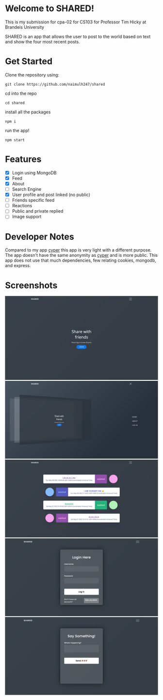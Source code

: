 # Welcome to SHARED!
This is my submission for cpa-02 for CS103 for Professor Tim Hicky at Brandeis University

SHARED is an app that allows the user to post to the world based on text and show the four most recent posts.


# Get Started

Clone the repository using:

    git clone https://github.com/naimulh247/shared
  cd into the repo
  

    cd shared
  install all the packages
  

    npm i

run the app!

    npm start
# Features
 - [x] Login using MongoDB
 - [x] Feed
 - [x] About
 - [ ] Search Engine
 - [x] User profile and post linked (no public)
 - [ ] Friends specific feed
 - [ ] Reactions
 - [ ] Public and private replied
 - [ ] Image support

# Developer Notes
Compared to my app [cyper](https://github.com/naimulh247/cyper/) this app is very light with a different purpose. The app doesn't have the same anonymity as [cyper](https://github.com/naimulh247/cyper/) and is more public. This app does not use that much dependencies, few relating cookies, mongodb, and express. 


# Screenshots
![image](https://github.com/naimulh247/shared/blob/master/screenshots/1.png)
![image](https://github.com/naimulh247/shared/blob/master/screenshots/2.png)
![image](https://github.com/naimulh247/shared/blob/master/screenshots/3.png)
![image](https://github.com/naimulh247/shared/blob/master/screenshots/4.png)
![image](https://github.com/naimulh247/shared/blob/master/screenshots/5.png)
